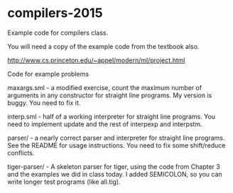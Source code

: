 # compilers-2015
Example code for compilers class.

You will need a copy of the example code from the textbook also.

http://www.cs.princeton.edu/~appel/modern/ml/project.html

Code for example problems

 maxargs.sml - a modified exercise, count the maximum number of
 arguments in any constructor for straight line programs. My version
 is buggy. You need to fix it.

 interp.sml - half of a working interpreter for straight line
 programs. You need to implement update and the rest of interpexp and
 interpstm.

 parser/ - a nearly correct parser and interpreter for straight line programs.
 See the README for usage instructions. You need to fix some shift/reduce
 conflicts.
 
 tiger-parser/ - A skeleton parser for tiger, using the code from
 Chapter 3 and the examples we did in class today. I added SEMICOLON,
 so you can write longer test programs (like all.tig).
